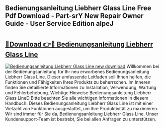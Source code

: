 ## Bedienungsanleitung Liebherr Glass Line Free Pdf Download - Part-srY New Repair Owner Guide - User Service Edition aIpeJ

# <h2><a href="http://df0v1b.blite.top/?on=Bedienungsanleitung+Liebherr+Glass+Line">🔗Download 👉🔴 Bedienungsanleitung Liebherr Glass Line</a></h2>

[![Bedienungsanleitung Liebherr Glass Line new download](https://i.imgur.com/lujVjoI.png)](http://df0v1b.blite.top/?on=Bedienungsanleitung+Liebherr+Glass+Line)
Willkommen bei der Bedienungsanleitung für Ihr neu erworbenes Bedienungsanleitung Liebherr Glass Line. Dieser umfassende Leitfaden soll Ihnen helfen, die Funktionen und Fähigkeiten Ihres Produkts zu beherrschen. Im Inneren finden Sie detaillierte Informationen zu Installation, Verwendung, Wartung und Fehlerbehebung. Wichtige Hinweise Bedienungsanleitung Liebherr Glass LineD Bitte beachten Sie alle wichtigen Informationen in diesem Handbuch. Dieses Bedienungsanleitung Liebherr Glass Line ist mit einer Vielzahl von Funktionen ausgestattet, um Ihre Produktivität zu maximieren. Wir sind immer für Sie da, Bedienungsanleitung Liebherr Glass Line. Unser Kundensupport-Team ist bestrebt, Sie bei allen Anfragen zu unterstützen.
